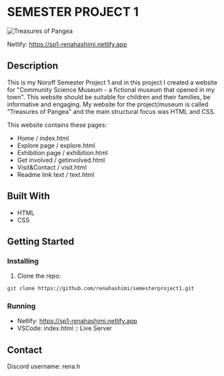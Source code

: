 # SEMESTER PROJECT 1

![Treasures of Pangea](https://github.com/renahashimi/semesterproject1/assets/132304085/c490ce79-0d76-4b48-98ff-d7446a12043c)


Netlify: https://sp1-renahashimi.netlify.app

## Description

This is my Noroff Semester Project 1 and in this project I created a website for "Community Science Museum - a fictional museum that opened in my town". This website should be suitable for children and their families, be informative and engaging. My website for the project/museum is called "Treasures of Pangea" and the main structural focus was HTML and CSS.

This website contains these pages:

- Home / index.html
- Explore page / explore.html
- Exhibition page / exhibition.html
- Get involved / getinvolved.html
- Visit&Contact / visit.html
- Readme link text / text.html

## Built With

- HTML
- CSS

## Getting Started

### Installing

1. Clone the repo:

```bash
git clone https://github.com/renahashimi/semesterproject1.git
```

### Running

- Netlify: https://sp1-renahashimi.netlify.app
- VSCode: index.html :: Live Server

## Contact

Discord username: rena.h
